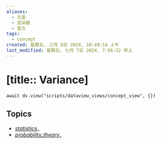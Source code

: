 ```yaml
---
aliases:
  - 方差
  - 变异数
  - 变方
tags:
  - concept
created: 星期五, 三月 8日 2024, 10:49:14 上午
last_modified: 星期日, 七月 7日 2024, 7:56:32 早上
---
```


# [title:: Variance]

```dataviewjs
await dv.view("scripts/dataview_views/concept_view", {})
```

## Topics

- [_statistics_](_statistics_.md)_
- [_probability_theory_](_probability_theory_.md)_
